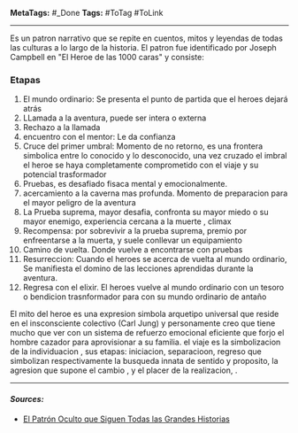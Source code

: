 **MetaTags:** #_Done
**Tags:** #ToTag #ToLink 
- - -
Es un patron narrativo que se repite en cuentos, mitos y leyendas de todas las culturas a lo largo de la historia. 
El patron fue identificado por Joseph Campbell en "El Heroe de las 1000 caras" y consiste: 
### Etapas
1. El mundo ordinario: Se presenta el punto de partida que el heroes dejará atrás 
2. LLamada a la aventura, puede ser intera o externa
3. Rechazo a la llamada 
4. encuentro con el mentor: Le da confianza
5. Cruce del primer umbral: Momento de no retorno, es una frontera simbolica entre lo conocido y lo desconocido, una vez cruzado el imbral el heroe se haya completamente comprometido con el viaje y su potencial trasformador
6. Pruebas, es desafiado fisaca mental y emocionalmente.
7. acercamiento a la caverna mas profunda. Momento de preparacion para el mayor peligro de la aventura
8. La Prueba suprema, mayor desafia, confronta su mayor miedo o su mayor enemigo, experiencia cercana a la muerte , climax
9. Recompensa: por sobrevivir a la prueba suprema, premio por enfreentarse a la muerta, y suele conllevar un equipamiento
10. Camino de vuelta. Donde vuelve a encontrarse con pruebas
11. Resurreccion: Cuando el heroes se acerca de vuelta al mundo ordinario, Se manifiesta el domino de las lecciones aprendidas durante la aventura.
12. Regresa con el elixir. El heroes vuelve al mundo ordinario con un tesoro o bendicion trasnformador para con su mundo ordinario de antaño

El mito del heroe es una expresion simbola arquetipo universal que reside en el insconsciente colectivo (Carl Jung) y personamente creo que tiene mucho que ver con un sistema de refuerzo emocional eficiente que forjo el hombre cazador para aprovisionar a su familia.
el viaje es la simbolizacion de la individuacion , sus etapas: iniciacion, separacioon, regreso que simbolizan respectivamente la busqueda innata de sentido y proposito, la agresion que supone el cambio , y el placer de la realizacion, .

- - - 
#### ***Sources:***
- [El Patrón Oculto que Siguen Todas las Grandes Historias](https://www.youtube.com/watch?v=8sCZ8r27Npk&list=LL&index=15)